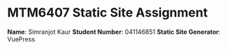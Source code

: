 # MTM6407 Static Site Assignment

**Name**: Simranjot Kaur
**Student Number**: 041146851
**Static Site Generator**: VuePress